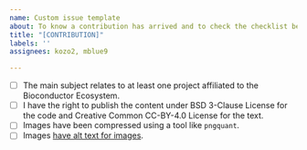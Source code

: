 ```yaml
---
name: Custom issue template
about: To know a contribution has arrived and to check the checklist before merging
title: "[CONTRIBUTION]"
labels: ''
assignees: kozo2, mblue9

---
```


<!--
Thanks for contributing a pull request!

For more information on how to submit:

https://bioconductor.github.io/biocblog/contributing.html

Note that we are a team of volunteers; we appreciate your
patience during the review process. 

Again, thanks for contributing!
-->

- [ ] The main subject relates to at least one project affiliated to the Bioconductor Ecosystem.
- [ ] I have the right to publish the content under BSD 3-Clause License for the code and Creative Common CC-BY-4.0 License for the text.
- [ ] Images have been compressed using a tool like `pngquant`.
- [ ] Images [have alt text for images](bhttps://blog.scientific-python.org/about/submit/#images).
